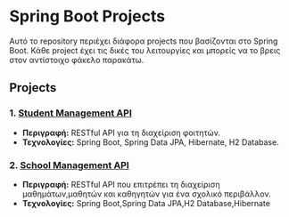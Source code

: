 # Spring Boot Projects

Αυτό το repository περιέχει διάφορα projects που βασίζονται στο Spring Boot. Κάθε project έχει τις δικές του λειτουργίες και μπορείς να το βρεις στον αντίστοιχο φάκελο παρακάτω.

## Projects

### 1. [Student Management API](./Project1/Student%20Management%20API)
   - **Περιγραφή:** RESTful API για τη διαχείριση φοιτητών.
   - **Τεχνολογίες:** Spring Boot, Spring Data JPA, Hibernate, H2 Database.

### 2. [School Management API](./Project1/Student%20Management%20API)
   - **Περιγραφή:** RESTful API που επιτρέπει τη διαχείριση μαθημάτων,μαθητών και καθηγητών για ένα σχολικό περιβάλλον.
   - **Τεχνολογίες:** Spring Boot,Spring Data JPA,H2 Database,Hibernate



 

